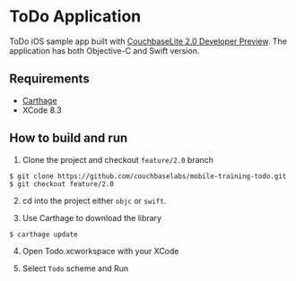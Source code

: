 # ToDo Application
ToDo iOS sample app built with [CouchbaseLite 2.0 Developer Preview](https://github.com/couchbase/couchbase-lite-ios/tree/feature/2.0). 
The application has both Objective-C and Swift version.

## Requirements
- [Carthage](https://github.com/Carthage/Carthage)
- XCode 8.3

## How to build and run
1. Clone the project and checkout `feature/2.0` branch

 ```
 $ git clone https://github.com/couchbaselabs/mobile-training-todo.git
 $ git checkout feature/2.0
 ```
 
2. cd into the project either `objc` or `swift`.

3. Use Carthage to download the library

 ```
 $ carthage update
 ```
 
4. Open Todo.xcworkspace with your XCode

5. Select `Todo` scheme and Run
